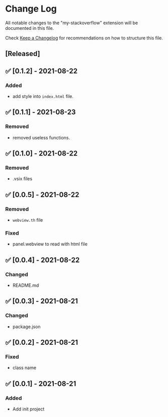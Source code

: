 # Change Log

All notable changes to the "my-stackoverflow" extension will be documented in this file.

Check [Keep a Changelog](http://keepachangelog.com/) for recommendations on how to structure this file.

## [Released]

## ✅ [0.1.2] - 2021-08-22

### Added

- add style into `index.html` file.

## ✅ [0.1.1] - 2021-08-23

### Removed

- removed useless functions.

## ✅ [0.1.0] - 2021-08-22

### Removed

- .vsix files

## ✅ [0.0.5] - 2021-08-22

### Removed

- `webview.th` file

### Fixed

- panel.webview to read with html file

## ✅ [0.0.4] - 2021-08-22

### Changed

- README.md

## ✅ [0.0.3] - 2021-08-21

### Changed

- package.json

## ✅ [0.0.2] - 2021-08-21

### Fixed

- class name

## ✅ [0.0.1] - 2021-08-21

### Added

- Add init project
